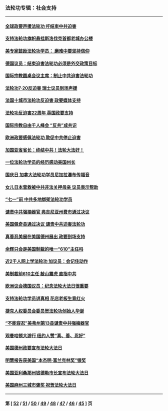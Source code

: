 ### 法轮功专辑：社会支持
---
#### [全球政要声援法轮功 吁结束中共迫害](../../pages/nf4386/n13114441.md?07270430) 
#### [支持法轮功旗帜悬挂斯洛伐克首都老城办公楼](../../pages/nf4386/n13112261.md?07270430) 
#### [美专家鼓励法轮功学员： 磨难中要坚持信仰](../../pages/nf4386/n13108359.md?07270430) 
#### [德国议员：结束迫害法轮功必须是外交政策目标](../../pages/nf4386/n13109600.md?07270430) 
#### [国际宗教圆桌会议主席：制止中共迫害法轮功](../../pages/nf4386/n13108177.md?07270430) 
#### [法轮功7·20反迫害 瑞士议员到场声援](../../pages/nf4386/n13107072.md?07270430) 
#### [法国十城市法轮功反迫害 政要媒体支持](../../pages/nf4386/n13104833.md?07270430) 
#### [法轮功反迫害22周年 英国政要支持](../../pages/nf4386/n13091349.md?07270430) 
#### [国际宗教自由千人峰会 “反共”成共识](../../pages/nf4386/n13091403.md?07270430) 
#### [欧洲政要感佩法轮功 敦促中共停止迫害](../../pages/nf4386/n13090743.md?07270430) 
#### [加国亚省省长：终结中共！法轮大法好！](../../pages/nf4386/n13084394.md?07270430) 
#### [一位法轮功学员的经历感动美国州长](../../pages/nf4386/n13078953.md?07270430) 
#### [国庆日 加拿大法轮功学员尼加拉瀑布传福音](../../pages/nf4386/n13064493.md?07270430) 
#### [女儿日本营救被中共非法关押母亲 议员表示帮助](../../pages/nf4386/n13053042.md?07270430) 
#### [“七一”前 中共多地绑架法轮功学员](../../pages/nf4386/n13045655.md?07270430) 
#### [谴责中共强摘器官 弗吉尼亚州费市通过决议](../../pages/nf4386/n13040108.md?07270430) 
#### [美国佩奇县通过决议 谴责中共迫害法轮功](../../pages/nf4386/n13027185.md?07270430) 
#### [真善忍美展在美国德州展出 政要到场支持](../../pages/nf4386/n13010579.md?07270430) 
#### [余辉只会是美国制裁的唯一“610”主任吗](../../pages/nf4386/n12972837.md?07270430) 
#### [近2千人网上学法轮功 加议员：会记住动作](../../pages/nf4386/n12972642.md?07270430) 
#### [美制裁前610主任 敲山震虎 直指中共](../../pages/nf4386/n12968555.md?07270430) 
#### [欧洲议会德国议员：纪念法轮大法日很重要](../../pages/nf4386/n12965367.md?07270430) 
#### [支持法轮功学员讲真相 花店老板生意红火](../../pages/nf4386/n12963056.md?07270430) 
#### [捷克人权委员会委员贺法轮功创始人华诞](../../pages/nf4386/n12960301.md?07270430) 
#### [“不能容忍”美弗州第13县谴责中共强摘器官](../../pages/nf4386/n12958610.md?07270430) 
#### [观曼哈顿大游行 纽约人赞“真、善、忍好”](../../pages/nf4386/n12956249.md?07270430) 
#### [美国德州政要宣布法轮大法日](../../pages/nf4386/n12958567.md?07270430) 
#### [明慧报告获美国“本杰明‧富兰克林奖”银奖](../../pages/nf4386/n12955404.md?07270430) 
#### [美国亚利桑那州钱德勒市长宣布法轮大法日](../../pages/nf4386/n12953813.md?07270430) 
#### [美国麻州三城市褒奖 祝贺法轮大法日](../../pages/nf4386/n12953756.md?07270430) 

---
#### 第 [ [52](./52.md?07270430) / [51](./51.md?07270430) / [50](./50.md?07270430) / [49](./49.md?07270430) / [48](./48.md?07270430) / [47](./47.md?07270430) / [46](./46.md?07270430) / [45](./45.md?07270430) ] 页
